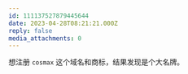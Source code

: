 ```yaml
---
id: 111137527879445644
date: 2023-04-28T08:21:21.000Z
reply: false
media_attachments: 0
---
```


想注册 `cosmax` 这个域名和商标，结果发现是个大名牌。

